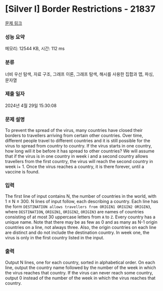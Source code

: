 # [Silver I] Border Restrictions - 21837 

[문제 링크](https://www.acmicpc.net/problem/21837) 

### 성능 요약

메모리: 12544 KB, 시간: 112 ms

### 분류

너비 우선 탐색, 자료 구조, 그래프 이론, 그래프 탐색, 해시를 사용한 집합과 맵, 파싱, 문자열

### 제출 일자

2024년 4월 29일 15:30:08

### 문제 설명

<p>To prevent the spread of the virus, many countries have closed their borders to travellers arriving from certain other countries. Over time, different people travel to different countries and it is still possible for the virus to spread from country to country. If the virus starts in one country, how long will it be before it has spread to other countries? We will assume that if the virus is in one country in week i and a second country allows travellers from the first country, the virus will reach the second country in week i+ 1. Once the virus reaches a country, it is there forever, until a vaccine is found.</p>

### 입력 

 <p>The first line of input contains N, the number of countries in the world, with 1 ≤ N ≤ 300. N lines of input follow, each describing a country. Each line has the form <code>DESTINATION allows travellers from ORIGIN1 ORIGIN2 ORIGIN3</code>, where <code>DESTINATION</code>, <code>ORIGIN1</code>, <code>ORIGIN2</code>, <code>ORIGIN3</code> are names of countries consisting of at most 30 uppercase letters from <code>A</code> to <code>Z</code>. Every country has a unique name. Note that there may be as few as 0 and as many as N-1 origin countries on a line, not always three. Also, the origin countries on each line are distinct and do not include the destination country. In week one, the virus is only in the first country listed in the input.</p>

### 출력 

 <p>Output N lines, one for each country, sorted in alphabetical order. On each line, output the country name followed by the number of the week in which the virus reaches that country. If the virus can never reach some country, output 0 instead of the number of the week in which the virus reaches that country.</p>

